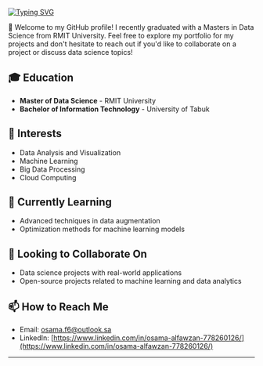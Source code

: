 [![Typing SVG](https://readme-typing-svg.demolab.com?font=Fira+Code&duration=1000&pause=1500&multiline=true&random=false&width=435&height=70&lines=Osama+Alfawzan;Data+Science+%7C+Machine+Learning)](https://git.io/typing-svg)

👋 Welcome to my GitHub profile! I recently graduated with a Masters in Data Science from RMIT University. Feel free to explore my portfolio for my projects and don't hesitate to reach out if you'd like to collaborate on a project or discuss data science topics!
## 🎓 Education
- **Master of Data Science** - RMIT University
- **Bachelor of Information Technology** - University of Tabuk

## 👀 Interests
- Data Analysis and Visualization
- Machine Learning
- Big Data Processing
- Cloud Computing

## 🌱 Currently Learning
- Advanced techniques in data augmentation
- Optimization methods for machine learning models

## 💞️ Looking to Collaborate On
- Data science projects with real-world applications
- Open-source projects related to machine learning and data analytics

## 📫 How to Reach Me
- Email: [osama.f6@outlook.sa](mailto:osama.f6@outlook.sa)
- LinkedIn: [https://www.linkedin.com/in/osama-alfawzan-778260126/](https://www.linkedin.com/in/osama-alfawzan-778260126/)

---
